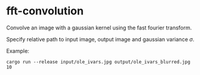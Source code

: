 # fft-convolution

Convolve an image with a gaussian kernel using the fast fourier transform. 

Specify relative path to input image, output image and gaussian variance $\sigma$.

Example:

```
cargo run --release input/ole_ivars.jpg output/ole_ivars_blurred.jpg 10
```